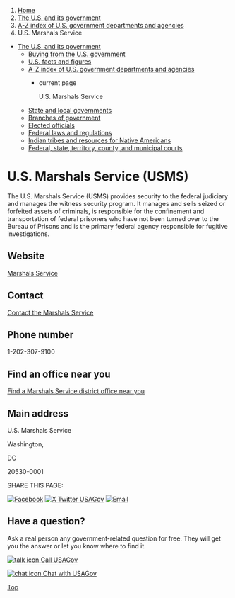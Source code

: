 1. [Home](/)
2. [The U.S. and its government](/about-the-us)
3. [A-Z index of U.S. government departments and agencies](/agency-index)
4. U.S. Marshals Service

* [The U.S. and its government](/about-the-us)
  + [Buying from the U.S. government](/buy-from-government)
  + [U.S. facts and figures](/facts-figures)
  + [A-Z index of U.S. government departments and agencies](/agency-index)
    - current page

      U.S. Marshals Service
  + [State and local governments](/state-local-governments)
  + [Branches of government](/branches-of-government)
  + [Elected officials](/elected-officials)
  + [Federal laws and regulations](/laws-and-regulations)
  + [Indian tribes and resources for Native Americans](/tribes)
  + [Federal, state, territory, county, and municipal courts](/courts)

U.S. Marshals Service
(USMS)
============================

The U.S. Marshals Service (USMS) provides security to the federal judiciary and manages the witness security program. It manages and sells seized or forfeited assets of criminals, is responsible for the confinement and transportation of federal prisoners who have not been turned over to the Bureau of Prisons and is the primary federal agency responsible for fugitive investigations.

Website
-------

[Marshals Service](http://www.usdoj.gov/marshals/)

Contact
-------

[Contact the Marshals Service](https://www.usmarshals.gov/who-we-are/contact-us)

Phone number
------------

1-202-307-9100

Find an office near you
-----------------------

[Find a Marshals Service district office near you](https://www.usmarshals.gov/who-we-are/contact-us/district-office-contact-information)

Main address
------------

U.S. Marshals Service
  

Washington,

DC

20530-0001

SHARE THIS PAGE:

[![Facebook](/themes/custom/usagov/images/social-media-icons/Facebook_Icon.svg)](https://www.facebook.com/sharer/sharer.php?u=https://www.usa.gov/agencies/u-s-marshals-service&v=3)
[![X Twitter USAGov](/themes/custom/usagov/images/social-media-icons/X_Twitter_Icon.svg?version=2)](https://twitter.com/intent/tweet?source=webclient&text=https://www.usa.gov/agencies/u-s-marshals-service)
[![Email](/themes/custom/usagov/images/social-media-icons/Email_Icon.svg?version=2)](mailto:?subject=https://www.usa.gov/agencies/u-s-marshals-service)

Have a question?
----------------

Ask a real person any government-related question for free. They will get you the answer or let you know where to find it.

[![talk icon](/themes/custom/usagov/images/ICONS_talk.png)
Call USAGov](/phone)

[![chat icon](/themes/custom/usagov/images/ICONS_chat.png)
Chat with USAGov](/chat)

[Top](#main-content)